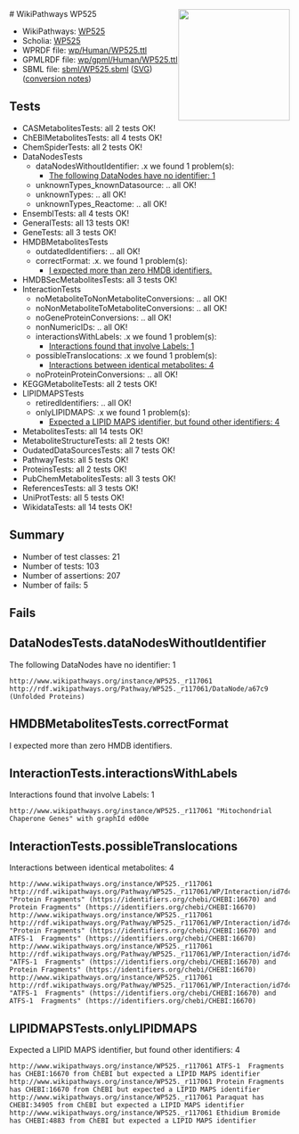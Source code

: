 <img style="float: right; width: 200px" src="../logo.png" />
# WikiPathways WP525

* WikiPathways: [WP525](https://identifiers.org/wikipathways:WP525)
* Scholia: [WP525](https://scholia.toolforge.org/wikipathways/WP525)
* WPRDF file: [wp/Human/WP525.ttl](../wp/Human/WP525.ttl)
* GPMLRDF file: [wp/gpml/Human/WP525.ttl](../wp/gpml/Human/WP525.ttl)
* SBML file: [sbml/WP525.sbml](../sbml/WP525.sbml) ([SVG](../sbml/WP525.svg)) ([conversion notes](../sbml/WP525.txt))

## Tests
* CASMetabolitesTests: all 2 tests OK!
* ChEBIMetabolitesTests: all 4 tests OK!
* ChemSpiderTests: all 2 tests OK!
* DataNodesTests
    * dataNodesWithoutIdentifier: .x we found 1 problem(s):
        * [The following DataNodes have no identifier: 1](#d2d32fa0)
    * unknownTypes_knownDatasource: .. all OK!
    * unknownTypes: .. all OK!
    * unknownTypes_Reactome: .. all OK!
* EnsemblTests: all 4 tests OK!
* GeneralTests: all 13 tests OK!
* GeneTests: all 3 tests OK!
* HMDBMetabolitesTests
    * outdatedIdentifiers: .. all OK!
    * correctFormat: .x. we found 1 problem(s):
        * [I expected more than zero HMDB identifiers.](#ad154c1e)
* HMDBSecMetabolitesTests: all 3 tests OK!
* InteractionTests
    * noMetaboliteToNonMetaboliteConversions: .. all OK!
    * noNonMetaboliteToMetaboliteConversions: .. all OK!
    * noGeneProteinConversions: .. all OK!
    * nonNumericIDs: .. all OK!
    * interactionsWithLabels: .x we found 1 problem(s):
        * [Interactions found that involve Labels: 1](#630d2678)
    * possibleTranslocations: .x we found 1 problem(s):
        * [Interactions between identical metabolites: 4](#d59038c7)
    * noProteinProteinConversions: .. all OK!
* KEGGMetaboliteTests: all 2 tests OK!
* LIPIDMAPSTests
    * retiredIdentifiers: .. all OK!
    * onlyLIPIDMAPS: .x we found 1 problem(s):
        * [Expected a LIPID MAPS identifier, but found other identifiers: 4](#48cc60bb)
* MetabolitesTests: all 14 tests OK!
* MetaboliteStructureTests: all 2 tests OK!
* OudatedDataSourcesTests: all 7 tests OK!
* PathwayTests: all 5 tests OK!
* ProteinsTests: all 2 tests OK!
* PubChemMetabolitesTests: all 3 tests OK!
* ReferencesTests: all 3 tests OK!
* UniProtTests: all 5 tests OK!
* WikidataTests: all 14 tests OK!


## Summary

* Number of test classes: 21
* Number of tests: 103
* Number of assertions: 207
* Number of fails: 5

## Fails

<a name="d2d32fa0" />

## DataNodesTests.dataNodesWithoutIdentifier

The following DataNodes have no identifier: 1
```
http://www.wikipathways.org/instance/WP525._r117061 http://rdf.wikipathways.org/Pathway/WP525._r117061/DataNode/a67c9 (Unfolded Proteins)
```

<a name="ad154c1e" />

## HMDBMetabolitesTests.correctFormat

I expected more than zero HMDB identifiers.
<a name="630d2678" />

## InteractionTests.interactionsWithLabels

Interactions found that involve Labels: 1
```
http://www.wikipathways.org/instance/WP525._r117061 "Mitochondrial  Chaperone Genes" with graphId ed00e
```

<a name="d59038c7" />

## InteractionTests.possibleTranslocations

Interactions between identical metabolites: 4
```
http://www.wikipathways.org/instance/WP525._r117061 http://rdf.wikipathways.org/Pathway/WP525._r117061/WP/Interaction/id7dc4acf4 "Protein Fragments" (https://identifiers.org/chebi/CHEBI:16670) and 
Protein Fragments" (https://identifiers.org/chebi/CHEBI:16670)
http://www.wikipathways.org/instance/WP525._r117061 http://rdf.wikipathways.org/Pathway/WP525._r117061/WP/Interaction/id7dc4acf4 "Protein Fragments" (https://identifiers.org/chebi/CHEBI:16670) and 
ATFS-1  Fragments" (https://identifiers.org/chebi/CHEBI:16670)
http://www.wikipathways.org/instance/WP525._r117061 http://rdf.wikipathways.org/Pathway/WP525._r117061/WP/Interaction/id7dc4acf4 "ATFS-1  Fragments" (https://identifiers.org/chebi/CHEBI:16670) and 
Protein Fragments" (https://identifiers.org/chebi/CHEBI:16670)
http://www.wikipathways.org/instance/WP525._r117061 http://rdf.wikipathways.org/Pathway/WP525._r117061/WP/Interaction/id7dc4acf4 "ATFS-1  Fragments" (https://identifiers.org/chebi/CHEBI:16670) and 
ATFS-1  Fragments" (https://identifiers.org/chebi/CHEBI:16670)
```

<a name="48cc60bb" />

## LIPIDMAPSTests.onlyLIPIDMAPS

Expected a LIPID MAPS identifier, but found other identifiers: 4
```
http://www.wikipathways.org/instance/WP525._r117061 ATFS-1  Fragments has CHEBI:16670 from ChEBI but expected a LIPID MAPS identifier
http://www.wikipathways.org/instance/WP525._r117061 Protein Fragments has CHEBI:16670 from ChEBI but expected a LIPID MAPS identifier
http://www.wikipathways.org/instance/WP525._r117061 Paraquat has CHEBI:34905 from ChEBI but expected a LIPID MAPS identifier
http://www.wikipathways.org/instance/WP525._r117061 Ethidium Bromide has CHEBI:4883 from ChEBI but expected a LIPID MAPS identifier
```

